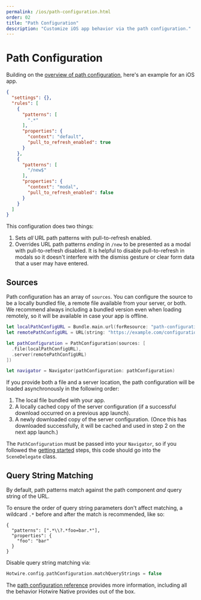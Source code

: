 ```yaml
---
permalink: /ios/path-configuration.html
order: 02
title: "Path Configuration"
description: "Customize iOS app behavior via the path configuration."
---
```


# Path Configuration

Building on the [overview of path configuration](/overview/path-configuration), here's an example for an iOS app.

```json
{
  "settings": {},
  "rules": [
    {
      "patterns": [
        ".*"
      ],
      "properties": {
        "context": "default",
        "pull_to_refresh_enabled": true
      }
    },
    {
      "patterns": [
        "/new$"
      ],
      "properties": {
        "context": "modal",
        "pull_to_refresh_enabled": false
      }
    }
  ]
}
```

This configuration does two things:

1. Sets *all* URL path patterns with pull-to-refresh enabled.
1. Overrides URL path patterns *ending* in `/new` to be presented as a modal with pull-to-refresh disabled. It is helpful to disable pull-to-refresh in modals so it doesn't interfere with the dismiss gesture or clear form data that a user may have entered.

## Sources

Path configuration has an array of `sources`. You can configure the source to be a locally bundled file, a remote file available from your server, or both. We recommend always including a bundled version even when loading remotely, so it will be available in case your app is offline.

```swift
let localPathConfigURL = Bundle.main.url(forResource: "path-configuration", withExtension: "json")!
let remotePathConfigURL = URL(string: "https://example.com/configurations/ios_v1.json")!

let pathConfiguration = PathConfiguration(sources: [
  .file(localPathConfigURL),
  .server(remotePathConfigURL)
])

let navigator = Navigator(pathConfiguration: pathConfiguration)
```

If you provide both a file and a server location, the path configuration will be loaded asynchronously in the following order:
1. The local file bundled with your app.
2. A locally cached copy of the server configuration (if a successful download occurred on a previous app launch).
3. A newly downloaded copy of the server configuration. (Once this has downloaded successfully, it will be cached and used in step 2 on the next app launch.) 

The `PathConfiguration` must be passed into your `Navigator`, so if you followed the [getting started](/ios/getting-started) steps, this code should go into the `SceneDelegate` class.

## Query String Matching

By default, path patterns match against the path component *and* query string of the URL.

To ensure the order of query string parameters don't affect matching, a wildcard `.*` before and after the match is recommended, like so:

```
{
  "patterns": [".*\\?.*foo=bar.*"],
  "properties": {
    "foo": "bar"
  }
}
```

Disable query string matching via:

```swift
Hotwire.config.pathConfiguration.matchQueryStrings = false
```

The [path configuration reference](/reference/path-configuration) provides more information, including all the behavior Hotwire Native provides out of the box.
